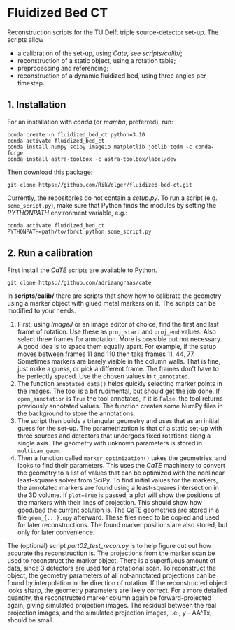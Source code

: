 # Fluidized Bed CT

Reconstruction scripts for the TU Delft triple source-detector set-up. The 
scripts allow
 - a calibration of the set-up, using _Cate_, see _scripts/calib/_;
 - reconstruction of a static object, using a rotation table;
 - preprocessing and referencing;
 - reconstruction of a dynamic fluidized bed, using three angles per timestep.

## 1. Installation
For an installation with _conda_ (or _mamba_, preferred), run:
```shell
conda create -n fluidized_bed_ct python=3.10
conda activate fluidized_bed_ct
conda install numpy scipy imageio matplotlib joblib tqdm -c conda-forge
conda install astra-toolbox -c astra-toolbox/label/dev
```

Then download this package:
```shell
git clone https://github.com/RikVolger/fluidized-bed-ct.git
```
Currently, the repositories do not contain a _setup.py_. To run a script (e.g. `some_script.py`), 
make sure that Python finds the modules by setting the _PYTHONPATH_ 
environment variable, e.g.:
```shell
conda activate fluidized_bed_ct
PYTHONPATH=path/to/fbrct python some_script.py
```

## 2. Run a calibration

First install the _CaTE_ scripts are available to Python.

```shell
git clone https://github.com/adriaangraas/cate
```

In **scripts/calib/** there are scripts that show how to calibrate the
geometry using a marker object with glued metal markers on it. The scripts can
be modified to your needs.
1. First, using _ImageJ_ or an image editor of choice, find the first and 
   last frame of rotation. Use these as `proj_start` and `proj_end`
   values. Also select three frames for annotation. More is possible but not necessary.
   A good idea is to space them equally apart. For example, if the setup
   moves between frames 11 and 110 then take frames 11, 44, 77. Sometimes
   markers are barely visible in the column walls. That is fine, just make
   a guess, or pick a different frame. The frames don't have to be perfectly
   spaced. Use the chosen values in `t_annotated`.
2. The function `annotated_data()` helps quickly selecting marker points in the images. 
   The tool is a bit rudimental, but should get the job done. If `open_annotation`
   is `True` the tool annotates, if it is `False`, the tool returns previously
   annotated values. The function creates some NumPy files in the background
   to store the annotations.
3. The script then builds a triangular geometry and uses that as an initial
   guess for the set-up. The parametrization is that of a static set-up with
   three sources and detectors that undergoes fixed rotations along a single
   axis. The geometry with unknown parameters is stored in `multicam_geom`.
4. Then a function called `marker_optimization()` takes the geometries, and
   looks to find their parameters. This uses the _CaTE_ machinery to convert
   the geometry to a list of values that can be optimized with the nonlinear
   least-squares solver from SciPy. To find initial values for the markers,
   the annotated markers are found using a least-squares intersection in the
   3D volume. If `plot=True` is passed, a plot will show the positions of
   the markers with their lines of projection. This should show how good/bad 
   the current solution is.  The CaTE geometries are stored in a file `geom_{...}.npy` afterward. These
   files need to be copied and used for later reconstructions. The found
   marker positions are also stored, but only for later convenience.

The (optional) script _part02_test_recon.py_ is to help figure out 
out how accurate the reconstruction is. The projections from the marker scan be used to reconstruct
the marker object. There is a superfluous amount of data, since 3 detectors
are used for a rotational scan. To reconstruct the object, the geometry 
parameters of all not-annotated projections can be found by interpolation
in the direction of rotation. If the reconstructed object looks sharp, the
geometry parameters are likely correct. For a more detailed quantity, the
reconstructed marker column again be forward-projected again, giving
simulated projection images. The residual between the real projection
images, and the simulated projection images, i.e., y - AA^Tx, should be
small.
